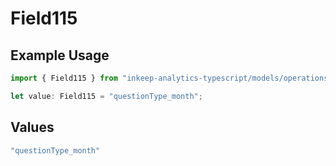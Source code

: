 # Field115

## Example Usage

```typescript
import { Field115 } from "inkeep-analytics-typescript/models/operations";

let value: Field115 = "questionType_month";
```

## Values

```typescript
"questionType_month"
```